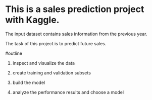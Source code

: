 # This is a sales prediction project with Kaggle.

The input dataset contains sales information from the previous year.

The task of this project is to predict future sales.

#outline 

1. inspect and visualize the data

2. create training and validation subsets

3. build the model

4. analyze the performance results and choose a model
